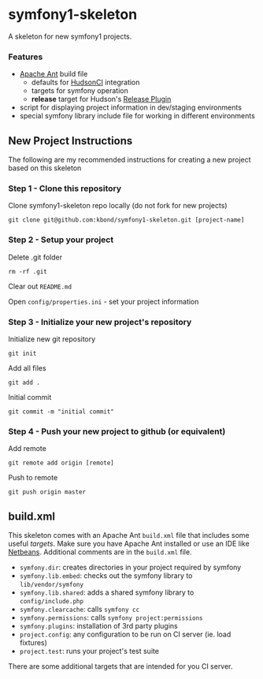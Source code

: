# symfony1-skeleton

A skeleton for new symfony1 projects.

### Features

* [Apache Ant](http://ant.apache.org/) build file
  * defaults for [HudsonCI](http://hudson-ci.org) integration
  * targets for symfony operation
  * **release** target for Hudson's [Release Plugin](http://wiki.hudson-ci.org/display/HUDSON/Release+Plugin)
* script for displaying project information in dev/staging environments
* special symfony library include file for working in different environments

## New Project Instructions

The following are my recommended instructions for creating a new project
based on this skeleton

### Step 1 - Clone this repository

Clone symfony1-skeleton repo locally (do not fork for new projects)

    git clone git@github.com:kbond/symfony1-skeleton.git [project-name]

### Step 2 - Setup your project

Delete .git folder

    rm -rf .git

Clear out ``README.md``

Open ``config/properties.ini`` - set your project information

### Step 3 - Initialize your new project's repository

Initialize new git repository

    git init

Add all files

    git add .

Initial commit

    git commit -m "initial commit"

### Step 4 - Push your new project to github (or equivalent)

Add remote

    git remote add origin [remote]

Push to remote

    git push origin master

## build.xml

This skeleton comes with an Apache Ant ``build.xml`` file that includes some
useful *targets*.  Make sure you have Apache Ant installed or use an IDE like
[Netbeans](http://www.netbeans.org).  Additional comments are in the ``build.xml`` file.

* ``symfony.dir``: creates directories in your project required by symfony
* ``symfony.lib.embed``: checks out the symfony library to ``lib/vendor/symfony``
* ``symfony.lib.shared``: adds a shared symfony library to ``config/include.php``
* ``symfony.clearcache``: calls ``symfony cc``
* ``symfony.permissions``: calls ``symfony project:permissions``
* ``symfony.plugins``: installation of 3rd party plugins
* ``project.config``: any configuration to be run on CI server (ie. load fixtures)
* ``project.test``: runs your project's test suite

There are some additional targets that are intended for you CI server.